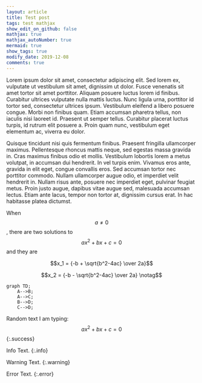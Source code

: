 ```yaml
---
layout: article
title: Test post
tags: test mathjax
show_edit_on_github: false
mathjax: true
mathjax_autoNumber: true
mermaid: true
show_tags: true
modify_date: 2019-12-08
comments: true
---
```


Lorem ipsum dolor sit amet, consectetur adipiscing elit. Sed lorem ex, vulputate ut vestibulum sit amet, dignissim ut dolor. Fusce venenatis sit amet tortor sit amet porttitor. Aliquam posuere luctus lorem id finibus. Curabitur ultrices vulputate nulla mattis luctus. Nunc ligula urna, porttitor id tortor sed, consectetur ultrices ipsum. Vestibulum eleifend a libero posuere congue. Morbi non finibus quam. Etiam accumsan pharetra tellus, non iaculis nisi laoreet id. Praesent ut semper tellus. Curabitur placerat luctus turpis, id rutrum elit posuere a. Proin quam nunc, vestibulum eget elementum ac, viverra eu dolor.

<!--more-->

Quisque tincidunt nisi quis fermentum finibus. Praesent fringilla ullamcorper maximus. Pellentesque rhoncus mattis neque, sed egestas massa gravida in. Cras maximus finibus odio et mollis. Vestibulum lobortis lorem a metus volutpat, in accumsan dui hendrerit. In vel turpis enim. Vivamus eros ante, gravida in elit eget, congue convallis eros. Sed accumsan tortor nec porttitor commodo. Nullam ullamcorper augue odio, et imperdiet velit hendrerit in. Nullam risus ante, posuere nec imperdiet eget, pulvinar feugiat metus. Proin justo augue, dapibus vitae augue sed, malesuada accumsan lectus. Etiam ante lacus, tempor non tortor at, dignissim cursus erat. In hac habitasse platea dictumst.

When $$a \ne 0$$, there are two solutions to $$ax^2 + bx + c = 0$$ and they are

$$x_1 = {-b + \sqrt{b^2-4ac} \over 2a}$$

$$x_2 = {-b - \sqrt{b^2-4ac} \over 2a} \notag$$


```mermaid
graph TD;
    A-->B;
    A-->C;
    B-->D;
    C-->D;
```

Random text I am typing: $$ax^2 + bx + c = 0$$
{:.success}

Info Text.
{:.info}

Warning Text.
{:.warning}

Error Text.
{:.error}